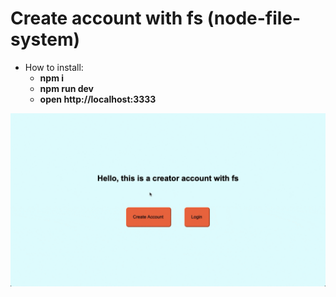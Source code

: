# Create account with fs (node-file-system)

- How to install:
    - __npm i__
    - __npm run dev__
    - __open http://localhost:3333__

![demo](./img/demo.gif)

